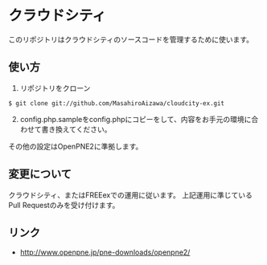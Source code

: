 クラウドシティ
=========
このリポジトリはクラウドシティのソースコードを管理するために使います。

使い方
------
1. リポジトリをクローン
````
$ git clone git://github.com/MasahiroAizawa/cloudcity-ex.git
````
2. config.php.sampleをconfig.phpにコピーをして、内容をお手元の環境に合わせて書き換えてください。

その他の設定はOpenPNE2に準拠します。

変更について
------
クラウドシティ、またはFREEexでの運用に従います。
上記運用に準じているPull Requestのみを受け付けます。

## リンク
+ http://www.openpne.jp/pne-downloads/openpne2/

